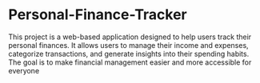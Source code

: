 # Personal-Finance-Tracker
This project is a web-based application designed to help users track their personal finances. It allows users to manage their income and expenses, categorize transactions, and generate insights into their spending habits. The goal is to make financial management easier and more accessible for everyone
